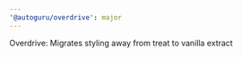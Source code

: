 ```yaml
---
'@autoguru/overdrive': major
---
```


Overdrive: Migrates styling away from treat to vanilla extract
